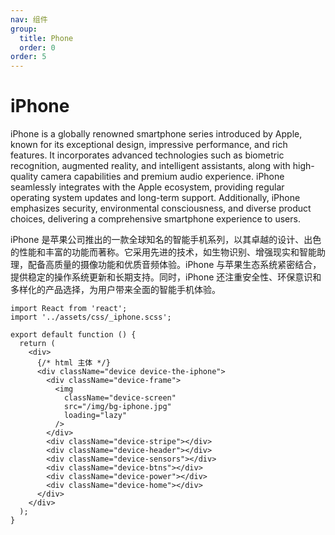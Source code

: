 ```yaml
---
nav: 组件
group:
  title: Phone
  order: 0
order: 5
---
```


# iPhone

iPhone is a globally renowned smartphone series introduced by Apple, known for its exceptional design, impressive performance, and rich features. It incorporates advanced technologies such as biometric recognition, augmented reality, and intelligent assistants, along with high-quality camera capabilities and premium audio experience. iPhone seamlessly integrates with the Apple ecosystem, providing regular operating system updates and long-term support. Additionally, iPhone emphasizes security, environmental consciousness, and diverse product choices, delivering a comprehensive smartphone experience to users.

iPhone 是苹果公司推出的一款全球知名的智能手机系列，以其卓越的设计、出色的性能和丰富的功能而著称。它采用先进的技术，如生物识别、增强现实和智能助理，配备高质量的摄像功能和优质音频体验。iPhone 与苹果生态系统紧密结合，提供稳定的操作系统更新和长期支持。同时，iPhone 还注重安全性、环保意识和多样化的产品选择，为用户带来全面的智能手机体验。

```tsx
import React from 'react';
import '../assets/css/_iphone.scss';

export default function () {
  return (
    <div>
      {/* html 主体 */}
      <div className="device device-the-iphone">
        <div className="device-frame">
          <img
            className="device-screen"
            src="/img/bg-iphone.jpg"
            loading="lazy"
          />
        </div>
        <div className="device-stripe"></div>
        <div className="device-header"></div>
        <div className="device-sensors"></div>
        <div className="device-btns"></div>
        <div className="device-power"></div>
        <div className="device-home"></div>
      </div>
    </div>
  );
}
```
